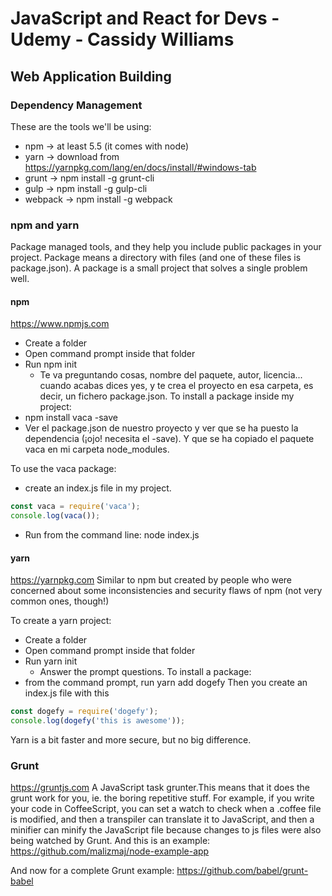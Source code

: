 # JavaScript and React for Devs - Udemy - Cassidy Williams

## Web Application Building
### Dependency Management
These are the tools we'll be using:

* npm -> at least 5.5 (it comes with node)
* yarn -> download from https://yarnpkg.com/lang/en/docs/install/#windows-tab
* grunt -> npm install -g grunt-cli
* gulp -> npm install -g gulp-cli
* webpack -> npm install -g webpack

### npm and yarn
Package managed tools, and they help you include public packages in your project.
Package means a directory with files (and one of these files is package.json).
A package is a small project that solves a single problem well.

#### npm
https://www.npmjs.com
* Create a folder
* Open command prompt inside that folder
* Run npm init
   * Te va preguntando cosas, nombre del paquete, autor, licencia... cuando acabas dices yes, y te crea el proyecto en esa carpeta, es decir, un fichero package.json.
To install a package inside my project:
* npm install vaca -save
* Ver el package.json de nuestro proyecto y ver que se ha puesto la dependencia (¡ojo! necesita el -save). Y que se ha copiado el paquete vaca en mi carpeta node_modules.

To use the vaca package:
* create an index.js file in my project.
``` JavaScript
const vaca = require('vaca');
console.log(vaca());
```
* Run from the command line: node index.js

#### yarn
https://yarnpkg.com
Similar to npm but created by people who were concerned about some inconsistencies and security flaws of npm (not very common ones, though!)

To create a yarn project:
* Create a folder
* Open command prompt inside that folder
* Run yarn init
   - Answer the prompt questions.
To install a package:
* from the command prompt, run yarn add dogefy
Then you create an index.js file with this
``` JavaScript
const dogefy = require('dogefy');
console.log(dogefy('this is awesome'));
```
Yarn is a bit faster and more secure, but no big difference.

### Grunt
https://gruntjs.com
A JavaScript task grunter.This means that it does the grunt work for you, ie. the boring repetitive stuff.
For example, if you write your code in CoffeeScript, you can set a watch to check when a .coffee file is modified, and then a transpiler can translate it to JavaScript, and then a minifier can minify the JavaScript file because changes to js files were also being watched by Grunt.
And this is an example: https://github.com/malizmaj/node-example-app

And now for a complete Grunt example:
https://github.com/babel/grunt-babel
